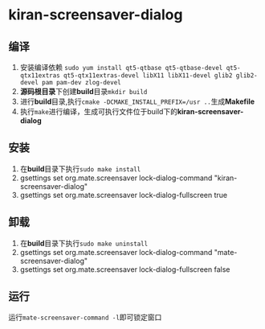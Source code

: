 # kiran-screensaver-dialog

## 编译
1. 安装编译依赖 
    `sudo yum install qt5-qtbase qt5-qtbase-devel qt5-qtx11extras qt5-qtx11extras-devel libX11 libX11-devel glib2 glib2-devel pam pam-dev zlog-devel`
2. **源码根目录**下创建**build**目录`mkdir build`
3. 进行**build**目录,执行`cmake -DCMAKE_INSTALL_PREFIX=/usr ..`生成**Makefile**
4. 执行`make`进行编译，生成可执行文件位于build下的**kiran-screensaver-dialog**
   
## 安装
1. 在**build**目录下执行`sudo make install`
2. gsettings set org.mate.screensaver lock-dialog-command "kiran-screensaver-dialog"
3. gsettings set org.mate.screensaver lock-dialog-fullscreen true

## 卸载
1. 在**build**目录下执行`sudo make uninstall`
2. gsettings set org.mate.screensaver lock-dialog-command "mate-screensaver-dialog"
3. gsettings set org.mate.screensaver lock-dialog-fullscreen false
   
## 运行
运行`mate-screensaver-command -l`即可锁定窗口